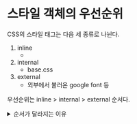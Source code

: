 # 스타일 객체의 우선순위

CSS의 스타일 태그는 다음 세 종류로 나뉜다.

1. inline 
    - <div style="~">
2. internal
    - base.css
3. external
    - 외부에서 불러온 google font 등

우선순위는 inline > internal > external 순서다.



<details>
<summary>순서가 달라지는 이유</summary>
렌더링엔진이 가장 먼저 읽어들이는 문서는 HTML문서로 CSS파일의 우선순위는 그 다음이다.

원칙적으로 css를 포함한 스타일 시트는 DOM트리를 변경하지 않는 '규칙'이다. HTML 안의 스타일 (inline) 은 처음 해석될 때 html로 읽히기 때문에 가장 먼저 렌더링되고 internal 인 스타일 시트는 html 문서가 요구하는 바에 따라 불러와진다. external은 외부 소스이므로 기본적인 처리가 완료된 후에 덧씌워진다.  

<li><a href="https://d2.naver.com/helloworld/59361">Naver D2 : "브라우저는 어떻게 동작하는가?"</li>
</details>